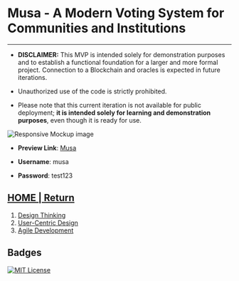 # Musa - A Modern Voting System for Communities and Institutions

**********

- **DISCLAIMER:** This MVP is intended solely for demonstration purposes and to establish a functional foundation for a larger and more formal project. Connection to a Blockchain and oracles is expected in future iterations.

- Unauthorized use of the code is strictly prohibited.

- Please note that this current iteration is not available for public deployment; **it is intended solely for learning and demonstration purposes**, even though it is ready for use.

![Responsive Mockup image](https://github.com/plexoio/musa/blob/main/documentation/assets/img/mockup.png)

- **Preview Link**: [Musa](https://musa-crypto.herokuapp.com/)

- **Username**: musa
- **Password**: test123

## [HOME | Return](https://github.com/plexoio/musa/blob/main/README.md)

1. [Design Thinking](https://github.com/plexoio/musa/blob/main/documentation/readme/design-thinking.md)
2. [User-Centric Design](https://github.com/plexoio/musa/blob/main/documentation/readme/user-centric.md)
3. [Agile Development](https://github.com/plexoio/musa/blob/main/documentation/assets/readme/structure.md)

## Badges

[![MIT License](https://img.shields.io/badge/License-MIT-green.svg)](https://choosealicense.com/licenses/mit/)